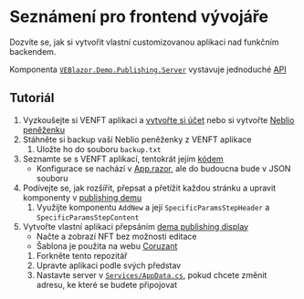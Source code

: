 # Seznámení pro frontend vývojáře

Dozvíte se, jak si vytvořit vlastní customizovanou aplikaci nad funkčním backendem.

Komponenta [`VEBlazor.Demo.Publishing.Server`](../VirtualEconomyFramework/VEBlazor.Demo.Publishing.Server) vystavuje jednoduché [API](../VEconomy-swagger.json)

## Tutoriál

1. Vyzkoušejte si VENFT aplikaci a [vytvořte si účet](https://apptest.ve-nft.com/) nebo si vytvořte [Neblio peněženku](https://nebl.io/wallets/)
2. Stáhněte si backup vaší Neblio peněženky z VENFT aplikace
   1. Uložte ho do souboru `backup.txt`
3. Seznamte se s VENFT aplikací, tentokrát jejím [kódem](../VirtualEconomyFramework/VEBlazor.Demo.VENFTApp.Client)
    - Konfigurace se nachází v [App.razor](../VirtualEconomyFramework/VEBlazor.Demo.VENFTApp.Client/App.razor), ale do budoucna bude v JSON souboru
4. Podívejte se, jak rozšířit, přepsat a přetížit každou stránku a upravit komponenty v [publishing demu](../VirtualEconomyFramework/VEBlazor.Demo.Publishing.Client)
   1. Využijte komponentu `AddNew` a její `SpecificParamsStepHeader` a `SpecificParamsStepContent`
5. Vytvořte vlastní aplikaci přepsáním [dema publishing display](../VirtualEconomyFramework/VEFramework.Demo.PublishingDisplay)
   - Načte a zobrazí NFT bez možnosti editace
   - Šablona je použita na webu [Coruzant](https://nft.coruzant.com/)
   1. Forkněte tento repozitář
   2. Upravte aplikaci podle svých představ
   3. Nastavte server v [`Services/AppData.cs`](../VirtualEconomyFramework/VEFramework.Demo.PublishingDisplay/Services/AppData.cs), pokud chcete změnit adresu, ke které se budete připojovat
